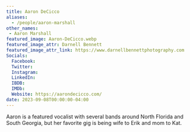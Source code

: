 ```yaml
---
title: Aaron DeCicco
aliases: 
  - /people/aaron-marshall
other_names: 
 - Aaron Marshall
featured_image: Aaron-DeCicco.webp
featured_image_attr: Darnell Bennett
featured_image_attr_link: https://www.darnellbennettphotography.com
Socials:
  Facebook: 
  Twitter: 
  Instagram: 
  LinkedIn: 
  IBDB: 
  IMDb: 
  Website: https://aarondecicco.com/
date: 2023-09-08T00:00:00-04:00
---
```

Aaron is a featured vocalist with several bands around North Florida and South Georgia, but her favorite gig is being wife to Erik and mom to Kat. 